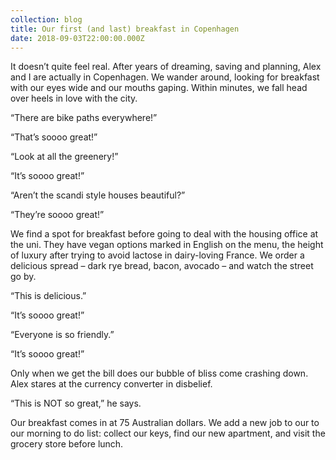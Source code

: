 ```yaml
---
collection: blog
title: Our first (and last) breakfast in Copenhagen
date: 2018-09-03T22:00:00.000Z
---
```

It doesn’t quite feel real. After years of dreaming, saving and planning, Alex and I are actually in Copenhagen. We wander around, looking for breakfast with our eyes wide and our mouths gaping. Within minutes, we fall head over heels in love with the city.

“There are bike paths everywhere!”

“That’s soooo great!”

“Look at all the greenery!”

“It’s soooo great!”

“Aren’t the scandi style houses beautiful?”

“They’re soooo great!”

We find a spot for breakfast before going to deal with the housing office at the uni. They have vegan options marked in English on the menu, the height of luxury after trying to avoid lactose in dairy-loving France. We order a delicious spread – dark rye bread, bacon, avocado – and watch the street go by.

“This is delicious.”

“It’s soooo great!”

“Everyone is so friendly.”

“It’s soooo great!”

Only when we get the bill does our bubble of bliss come crashing down. Alex stares at the currency converter in disbelief.

“This is NOT so great,” he says.

Our breakfast comes in at 75 Australian dollars. We add a new job to our to our morning to do list: collect our keys, find our new apartment, and visit the grocery store before lunch.

